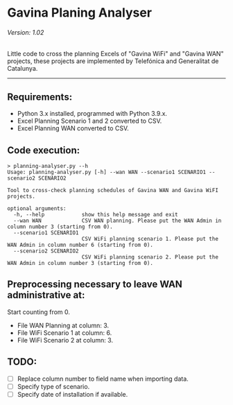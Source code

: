 # Gavina Planing Analyser
###### Version: 1.02

Little code to cross the planning Excels of "Gavina WiFi" and "Gavina WAN" projects, these projects are implemented by Telefónica and Generalitat de Catalunya.

---

## Requirements: 
- Python 3.x installed, programmed with Python 3.9.x.
- Excel Planning Scenario 1 and 2 converted to CSV.
- Excel Planning WAN converted to CSV.

## Code execution:
```
> planning-analyser.py --h
Usage: planning-analyser.py [-h] --wan WAN --scenario1 SCENARIO1 --scenario2 SCENARIO2

Tool to cross-check planning schedules of Gavina WAN and Gavina WiFI projects.

optional arguments:
  -h, --help            show this help message and exit
  --wan WAN             CSV WAN planning. Please put the WAN Admin in column number 3 (starting from 0).
  --scenario1 SCENARIO1
                        CSV WiFi planning scenario 1. Please put the WAN Admin in column number 6 (starting from 0).
  --scenario2 SCENARIO2
                        CSV WiFi planning scenario 2. Please put the WAN Admin in column number 3 (starting from 0).
```
## Preprocessing necessary to leave WAN administrative at:
Start counting from 0.
- File WAN Planning at column: 3.
- File WiFi Scenario 1 at column: 6.
- File WiFi Scenario 2 at column: 3.

## TODO:
- [ ] Replace column number to field name when importing data.
- [ ] Specify type of scenario.
- [ ] Specify date of installation if available.
